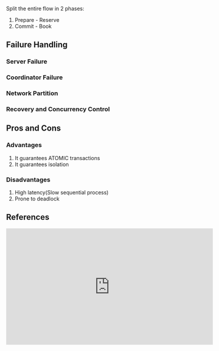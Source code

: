 Split the entire flow in 2 phases: 
1. Prepare - Reserve
2. Commit - Book





## Failure Handling

### Server Failure

### Coordinator Failure

### Network Partition

### Recovery and Concurrency Control
## Pros and Cons

### Advantages
1. It guarantees ATOMIC transactions
2. It guarantees isolation

### Disadvantages
1. High latency(Slow sequential process)
2. Prone to deadlock

## References

<iframe width="560" height="315" src="https://www.youtube.com/embed/7FgU1D4EnpQ?si=Ok2SfUFn1C-O6Kfh" title="YouTube video player" frameborder="0" allow="accelerometer; autoplay; clipboard-write; encrypted-media; gyroscope; picture-in-picture; web-share" referrerpolicy="strict-origin-when-cross-origin" allowfullscreen></iframe>
